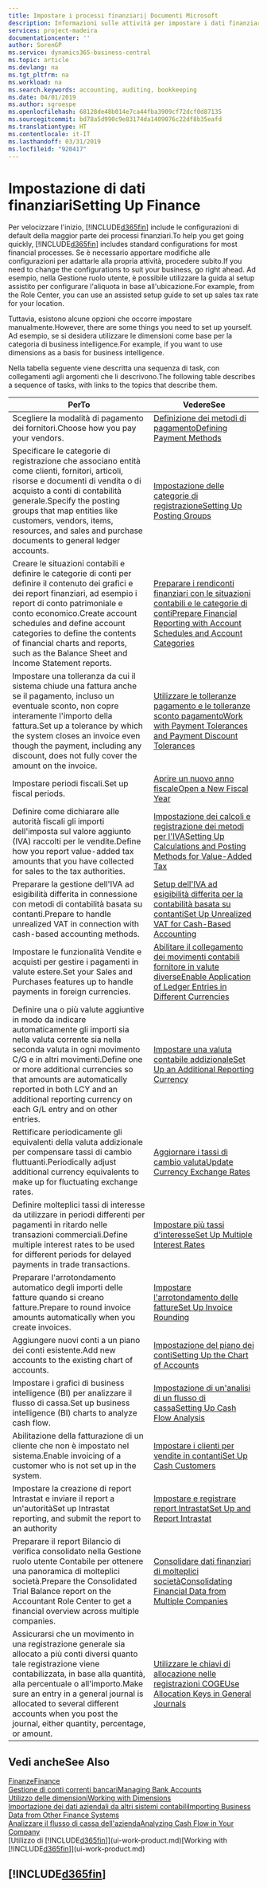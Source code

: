 ```yaml
---
title: Impostare i processi finanziari| Documenti Microsoft
description: Informazioni sulle attività per impostare i dati finanziari nella propria attività per adattarli alle esigenze di contabilità, controllo e gestione dei libri contabili.
services: project-madeira
documentationcenter: ''
author: SorenGP
ms.service: dynamics365-business-central
ms.topic: article
ms.devlang: na
ms.tgt_pltfrm: na
ms.workload: na
ms.search.keywords: accounting, auditing, bookkeeping
ms.date: 04/01/2019
ms.author: sgroespe
ms.openlocfilehash: 68128de48b014e7ca44fba3909cf72dcf0d87135
ms.sourcegitcommit: bd78a5d990c9e83174da1409076c22df8b35eafd
ms.translationtype: HT
ms.contentlocale: it-IT
ms.lasthandoff: 03/31/2019
ms.locfileid: "920417"
---
```

# <a name="setting-up-finance"></a><span data-ttu-id="d1864-103">Impostazione di dati finanziari</span><span class="sxs-lookup"><span data-stu-id="d1864-103">Setting Up Finance</span></span>
<span data-ttu-id="d1864-104">Per velocizzare l'inizio, [!INCLUDE[d365fin](includes/d365fin_md.md)] include le configurazioni di default della maggior parte dei processi finanziari.</span><span class="sxs-lookup"><span data-stu-id="d1864-104">To help you get going quickly, [!INCLUDE[d365fin](includes/d365fin_md.md)] includes standard configurations for most financial processes.</span></span> <span data-ttu-id="d1864-105">Se è necessario apportare modifiche alle configurazioni per adattarle alla propria attività, procedere subito.</span><span class="sxs-lookup"><span data-stu-id="d1864-105">If you need to change the configurations to suit your business, go right ahead.</span></span> <span data-ttu-id="d1864-106">Ad esempio, nella Gestione ruolo utente, è possibile utilizzare la guida al setup assistito per configurare l'aliquota in base all'ubicazione.</span><span class="sxs-lookup"><span data-stu-id="d1864-106">For example, from the Role Center, you can use an assisted setup guide to set up sales tax rate for your location.</span></span>  

<span data-ttu-id="d1864-107">Tuttavia, esistono alcune opzioni che occorre impostare manualmente.</span><span class="sxs-lookup"><span data-stu-id="d1864-107">However, there are some things you need to set up yourself.</span></span> <span data-ttu-id="d1864-108">Ad esempio, se si desidera utilizzare le dimensioni come base per la categoria di business intelligence.</span><span class="sxs-lookup"><span data-stu-id="d1864-108">For example, if you want to use dimensions as a basis for business intelligence.</span></span>  

<span data-ttu-id="d1864-109">Nella tabella seguente viene descritta una sequenza di task, con collegamenti agli argomenti che li descrivono.</span><span class="sxs-lookup"><span data-stu-id="d1864-109">The following table describes a sequence of tasks, with links to the topics that describe them.</span></span>

| <span data-ttu-id="d1864-110">Per</span><span class="sxs-lookup"><span data-stu-id="d1864-110">To</span></span> | <span data-ttu-id="d1864-111">Vedere</span><span class="sxs-lookup"><span data-stu-id="d1864-111">See</span></span> |
| --- | --- |
| <span data-ttu-id="d1864-112">Scegliere la modalità di pagamento dei fornitori.</span><span class="sxs-lookup"><span data-stu-id="d1864-112">Choose how you pay your vendors.</span></span> |[<span data-ttu-id="d1864-113">Definizione dei metodi di pagamento</span><span class="sxs-lookup"><span data-stu-id="d1864-113">Defining Payment Methods</span></span>](finance-payment-methods.md) |
| <span data-ttu-id="d1864-114">Specificare le categorie di registrazione che associano entità come clienti, fornitori, articoli, risorse e documenti di vendita o di acquisto a conti di contabilità generale.</span><span class="sxs-lookup"><span data-stu-id="d1864-114">Specify the posting groups that map entities like customers, vendors, items, resources, and sales and purchase documents to general ledger accounts.</span></span> |[<span data-ttu-id="d1864-115">Impostazione delle categorie di registrazione</span><span class="sxs-lookup"><span data-stu-id="d1864-115">Setting Up Posting Groups</span></span>](finance-posting-groups.md)|
|<span data-ttu-id="d1864-116">Creare le situazioni contabili e definire le categorie di conti per definire il contenuto dei grafici e dei report finanziari, ad esempio i report di conto patrimoniale e conto economico.</span><span class="sxs-lookup"><span data-stu-id="d1864-116">Create account schedules and define account categories to define the contents of financial charts and reports, such as the Balance Sheet and Income Statement reports.</span></span>|[<span data-ttu-id="d1864-117">Preparare i rendiconti finanziari con le situazioni contabili e le categorie di conti</span><span class="sxs-lookup"><span data-stu-id="d1864-117">Prepare Financial Reporting with Account Schedules and Account Categories</span></span>](bi-how-work-account-schedule.md)|
|<span data-ttu-id="d1864-118">Impostare una tolleranza da cui il sistema chiude una fattura anche se il pagamento, incluso un eventuale sconto, non copre interamente l'importo della fattura.</span><span class="sxs-lookup"><span data-stu-id="d1864-118">Set up a tolerance by which the system closes an invoice even though the payment, including any discount, does not fully cover the amount on the invoice.</span></span>|[<span data-ttu-id="d1864-119">Utilizzare le tolleranze pagamento e le tolleranze sconto pagamento</span><span class="sxs-lookup"><span data-stu-id="d1864-119">Work with Payment Tolerances and Payment Discount Tolerances</span></span>](finance-payment-tolerance-and-payment-discount-tolerance.md)|
| <span data-ttu-id="d1864-120">Impostare periodi fiscali.</span><span class="sxs-lookup"><span data-stu-id="d1864-120">Set up fiscal periods.</span></span> |[<span data-ttu-id="d1864-121">Aprire un nuovo anno fiscale</span><span class="sxs-lookup"><span data-stu-id="d1864-121">Open a New Fiscal Year</span></span>](finance-how-open-new-fiscal-year.md) |
| <span data-ttu-id="d1864-122">Definire come dichiarare alle autorità fiscali gli importi dell'imposta sul valore aggiunto (IVA) raccolti per le vendite.</span><span class="sxs-lookup"><span data-stu-id="d1864-122">Define how you report value-added tax amounts that you have collected for sales to the tax authorities.</span></span> |[<span data-ttu-id="d1864-123">Impostazione dei calcoli e registrazione dei metodi per l'IVA</span><span class="sxs-lookup"><span data-stu-id="d1864-123">Setting Up Calculations and Posting Methods for Value-Added Tax</span></span>](finance-setup-vat.md)|
|<span data-ttu-id="d1864-124">Preparare la gestione dell'IVA ad esigibilità differita in connessione con metodi di contabilità basata su contanti.</span><span class="sxs-lookup"><span data-stu-id="d1864-124">Prepare to handle unrealized VAT in connection with cash-based accounting methods.</span></span>|[<span data-ttu-id="d1864-125">Setup dell'IVA ad esigibilità differita per la contabilità basata su contanti</span><span class="sxs-lookup"><span data-stu-id="d1864-125">Set Up Unrealized VAT for Cash-Based Accounting</span></span>](finance-setup-unrealized-vat.md)|
| <span data-ttu-id="d1864-126">Impostare le funzionalità Vendite e acquisti per gestire i pagamenti in valute estere.</span><span class="sxs-lookup"><span data-stu-id="d1864-126">Set your Sales and Purchases features up to handle payments in foreign currencies.</span></span>|[<span data-ttu-id="d1864-127">Abilitare il collegamento dei movimenti contabili fornitore in valute diverse</span><span class="sxs-lookup"><span data-stu-id="d1864-127">Enable Application of Ledger Entries in Different Currencies</span></span>](finance-how-enable-application-ledger-entries-different-currencies.md)
|<span data-ttu-id="d1864-128">Definire una o più valute aggiuntive in modo da indicare automaticamente gli importi sia nella valuta corrente sia nella seconda valuta in ogni movimento C/G e in altri movimenti.</span><span class="sxs-lookup"><span data-stu-id="d1864-128">Define one or more additional currencies so that amounts are automatically reported in both LCY and an additional reporting currency on each G/L entry and on other entries.</span></span>|[<span data-ttu-id="d1864-129">Impostare una valuta contabile addizionale</span><span class="sxs-lookup"><span data-stu-id="d1864-129">Set Up an Additional Reporting Currency</span></span>](finance-how-setup-additional-currencies.md)|
|<span data-ttu-id="d1864-130">Rettificare periodicamente gli equivalenti della valuta addizionale per compensare tassi di cambio fluttuanti.</span><span class="sxs-lookup"><span data-stu-id="d1864-130">Periodically adjust additional currency equivalents to make up for fluctuating exchange rates.</span></span>|[<span data-ttu-id="d1864-131">Aggiornare i tassi di cambio valuta</span><span class="sxs-lookup"><span data-stu-id="d1864-131">Update Currency Exchange Rates</span></span>](finance-how-update-currencies.md)|
|<span data-ttu-id="d1864-132">Definire molteplici tassi di interesse da utilizzare in periodi differenti per pagamenti in ritardo nelle transazioni commerciali.</span><span class="sxs-lookup"><span data-stu-id="d1864-132">Define multiple interest rates to be used for different periods for delayed payments in trade transactions.</span></span>|[<span data-ttu-id="d1864-133">Impostare più tassi d'interesse</span><span class="sxs-lookup"><span data-stu-id="d1864-133">Set Up Multiple Interest Rates</span></span>](finance-how-to-set-up-multiple-interest-rates.md)|
|<span data-ttu-id="d1864-134">Preparare l'arrotondamento automatico degli importi delle fatture quando si creano fatture.</span><span class="sxs-lookup"><span data-stu-id="d1864-134">Prepare to round invoice amounts automatically when you create invoices.</span></span>|[<span data-ttu-id="d1864-135">Impostare l'arrotondamento delle fatture</span><span class="sxs-lookup"><span data-stu-id="d1864-135">Set Up Invoice Rounding</span></span>](finance-set-up-invoice-rounding.md)|
| <span data-ttu-id="d1864-136">Aggiungere nuovi conti a un piano dei conti esistente.</span><span class="sxs-lookup"><span data-stu-id="d1864-136">Add new accounts to the existing chart of accounts.</span></span> |[<span data-ttu-id="d1864-137">Impostazione del piano dei conti</span><span class="sxs-lookup"><span data-stu-id="d1864-137">Setting Up the Chart of Accounts</span></span>](finance-setup-chart-accounts.md) |
| <span data-ttu-id="d1864-138">Impostare i grafici di business intelligence (BI) per analizzare il flusso di cassa.</span><span class="sxs-lookup"><span data-stu-id="d1864-138">Set up business intelligence (BI) charts to analyze cash flow.</span></span> |[<span data-ttu-id="d1864-139">Impostazione di un'analisi di un flusso di cassa</span><span class="sxs-lookup"><span data-stu-id="d1864-139">Setting Up Cash Flow Analysis</span></span>](finance-setup-cash-flow-analyses.md) |
|<span data-ttu-id="d1864-140">Abilitazione della fatturazione di un cliente che non è impostato nel sistema.</span><span class="sxs-lookup"><span data-stu-id="d1864-140">Enable invoicing of a customer who is not set up in the system.</span></span>|[<span data-ttu-id="d1864-141">Impostare i clienti per vendite in contanti</span><span class="sxs-lookup"><span data-stu-id="d1864-141">Set Up Cash Customers</span></span>](finance-how-to-set-up-cash-customers.md)|
| <span data-ttu-id="d1864-142">Impostare la creazione di report Intrastat e inviare il report a un'autorità</span><span class="sxs-lookup"><span data-stu-id="d1864-142">Set up Intrastat reporting, and submit the report to an authority</span></span> | [<span data-ttu-id="d1864-143">Impostare e registrare report Intrastat</span><span class="sxs-lookup"><span data-stu-id="d1864-143">Set Up and Report Intrastat</span></span>](finance-how-setup-report-intrastat.md)|
|<span data-ttu-id="d1864-144">Preparare il report Bilancio di verifica consolidato nella Gestione ruolo utente Contabile per ottenere una panoramica di molteplici società.</span><span class="sxs-lookup"><span data-stu-id="d1864-144">Prepare the Consolidated Trial Balance report on the Accountant Role Center to get a financial overview across multiple companies.</span></span>|[<span data-ttu-id="d1864-145">Consolidare dati finanziari di molteplici società</span><span class="sxs-lookup"><span data-stu-id="d1864-145">Consolidating Financial Data from Multiple Companies</span></span>](finance-consolidated-company-reporting.md)|
|<span data-ttu-id="d1864-146">Assicurarsi che un movimento in una registrazione generale sia allocato a più conti diversi quanto tale registrazione viene contabilizzata, in base alla quantità, alla percentuale o all'importo.</span><span class="sxs-lookup"><span data-stu-id="d1864-146">Make sure an entry in a general journal is allocated to several different accounts when you post the journal, either quantity, percentage, or amount.</span></span>|[<span data-ttu-id="d1864-147">Utilizzare le chiavi di allocazione nelle registrazioni COGE</span><span class="sxs-lookup"><span data-stu-id="d1864-147">Use Allocation Keys in General Journals</span></span>](ui-how-use-allocation-keys-general-journals.md)|

## <a name="see-also"></a><span data-ttu-id="d1864-148">Vedi anche</span><span class="sxs-lookup"><span data-stu-id="d1864-148">See Also</span></span>
[<span data-ttu-id="d1864-149">Finanze</span><span class="sxs-lookup"><span data-stu-id="d1864-149">Finance</span></span>](finance.md)  
[<span data-ttu-id="d1864-150">Gestione di conti correnti bancari</span><span class="sxs-lookup"><span data-stu-id="d1864-150">Managing Bank Accounts</span></span>](bank-manage-bank-accounts.md)  
[<span data-ttu-id="d1864-151">Utilizzo delle dimensioni</span><span class="sxs-lookup"><span data-stu-id="d1864-151">Working with Dimensions</span></span>](finance-dimensions.md)  
[<span data-ttu-id="d1864-152">Importazione dei dati aziendali da altri sistemi contabili</span><span class="sxs-lookup"><span data-stu-id="d1864-152">Importing Business Data from Other Finance Systems</span></span>](across-import-data-configuration-packages.md)  
[<span data-ttu-id="d1864-153">Analizzare il flusso di cassa dell'azienda</span><span class="sxs-lookup"><span data-stu-id="d1864-153">Analyzing Cash Flow in Your Company</span></span>](finance-analyze-cash-flow.md)  
<span data-ttu-id="d1864-154">[Utilizzo di [!INCLUDE[d365fin](includes/d365fin_md.md)]](ui-work-product.md)</span><span class="sxs-lookup"><span data-stu-id="d1864-154">[Working with [!INCLUDE[d365fin](includes/d365fin_md.md)]](ui-work-product.md)</span></span>  

## [!INCLUDE[d365fin](includes/free_trial_md.md)]  
